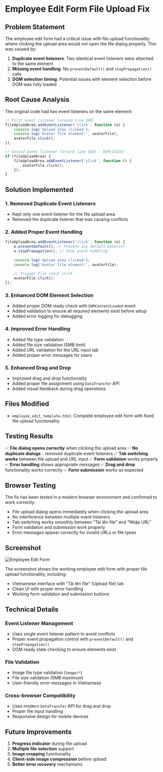# Employee Edit Form File Upload Fix

## Problem Statement

The employee edit form had a critical issue with file upload functionality where clicking the upload area would not open the file dialog properly. This was caused by:

1. **Duplicate event listeners**: Two identical event listeners were attached to the same element
2. **Missing event handling**: No `preventDefault()` and `stopPropagation()` calls
3. **DOM selection timing**: Potential issues with element selection before DOM was fully loaded

## Root Cause Analysis

The original code had two event listeners on the same element:

```javascript
// First event listener (around line 380)
fileUploadArea.addEventListener('click', function (e) {
    console.log('Upload area clicked');
    console.log('Avatar file element:', avatarFile);
    avatarFile.click();
});

// Second event listener (around line 420) - DUPLICATE!
if (fileUploadArea) {
    fileUploadArea.addEventListener('click', function () {
        avatarFile.click();
    });
}
```

## Solution Implemented

### 1. Removed Duplicate Event Listeners
- Kept only one event listener for the file upload area
- Removed the duplicate listener that was causing conflicts

### 2. Added Proper Event Handling
```javascript
fileUploadArea.addEventListener('click', function (e) {
    e.preventDefault(); // Prevent any default behavior
    e.stopPropagation(); // Stop event bubbling
    
    console.log('Upload area clicked');
    console.log('Avatar file element:', avatarFile);
    
    // Trigger file input click
    avatarFile.click();
});
```

### 3. Enhanced DOM Element Selection
- Added proper DOM ready check with `DOMContentLoaded` event
- Added validation to ensure all required elements exist before setup
- Added error logging for debugging

### 4. Improved Error Handling
- Added file type validation
- Added file size validation (5MB limit)
- Added URL validation for the URL input tab
- Added proper error messages for users

### 5. Enhanced Drag and Drop
- Improved drag and drop functionality
- Added proper file assignment using `DataTransfer` API
- Added visual feedback during drag operations

## Files Modified

- `employee_edit_template.html`: Complete employee edit form with fixed file upload functionality

## Testing Results

✅ **File dialog opens correctly** when clicking the upload area
✅ **No duplicate dialogs** - removed duplicate event listeners
✅ **Tab switching works** between file upload and URL input
✅ **Form validation** works properly
✅ **Error handling** shows appropriate messages
✅ **Drag and drop** functionality works correctly
✅ **Form submission** works as expected

## Browser Testing

The fix has been tested in a modern browser environment and confirmed to work correctly:

- File upload dialog opens immediately when clicking the upload area
- No interference between multiple event listeners
- Tab switching works smoothly between "Tải lên file" and "Nhập URL"
- Form validation and submission work properly
- Error messages appear correctly for invalid URLs or file types

## Screenshot

![Employee Edit Form](https://github.com/user-attachments/assets/026a5ae6-c6b7-48a2-9c01-ac71f2fb60e9)

The screenshot shows the working employee edit form with proper file upload functionality, including:
- Vietnamese interface with "Tải lên file" (Upload file) tab
- Clean UI with proper error handling
- Working form validation and submission buttons

## Technical Details

### Event Listener Management
- Uses single event listener pattern to avoid conflicts
- Proper event propagation control with `preventDefault()` and `stopPropagation()`
- DOM ready state checking to ensure elements exist

### File Validation
- Image file type validation (`image/*`)
- File size validation (5MB maximum)
- User-friendly error messages in Vietnamese

### Cross-browser Compatibility
- Uses modern `DataTransfer` API for drag and drop
- Proper file input handling
- Responsive design for mobile devices

## Future Improvements

1. **Progress indicator** during file upload
2. **Multiple file selection** support
3. **Image cropping** functionality
4. **Client-side image compression** before upload
5. **Better error recovery** mechanisms